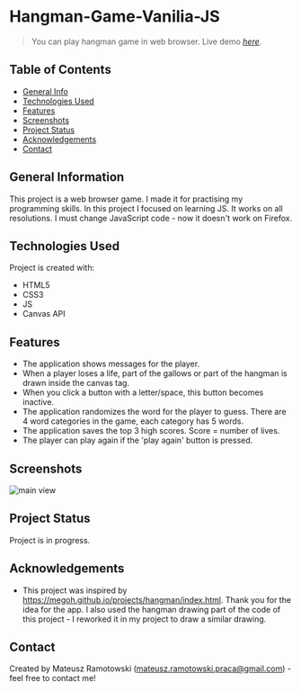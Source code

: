 # Hangman-Game-Vanilia-JS
> You can play hangman game in web browser.
> Live demo [_here_]([https://www.example.com](https://mateusz-ramotowski-poland.github.io/Hangman-Game-Vanilia-JS/)). 

## Table of Contents
* [General Info](#general-information)
* [Technologies Used](#technologies-used)
* [Features](#features)
* [Screenshots](#screenshots)
* [Project Status](#project-status)
* [Acknowledgements](#acknowledgements)
* [Contact](#contact)

## General Information
This project is a web browser game. I made it for practising my programming skills. In this project I focused on learning JS. It works on all resolutions. I must change JavaScript code - now it doesn't work on Firefox.

## Technologies Used
Project is created with:
* HTML5
* CSS3
* JS
* Canvas API

## Features
- The application shows messages for the player.
- When a player loses a life, part of the gallows or part of the hangman is drawn inside the canvas tag.
- When you click a button with a letter/space, this button becomes inactive.
- The application randomizes the word for the player to guess. There are 4 word categories in the game, each category has 5 words.
- The application saves the top 3 high scores. Score = number of lives. 
- The player can play again if the 'play again' button is pressed. 

## Screenshots
![main view](https://user-images.githubusercontent.com/83215700/159060155-cb9e5ab1-cc34-478c-9198-e8d7bac335e6.PNG)

## Project Status
Project is in progress.

## Acknowledgements
- This project was inspired by https://megoh.github.io/projects/hangman/index.html. Thank you for the idea for the app. I also used the hangman drawing part of the code of this project - I reworked it in my project to draw a similar drawing.

## Contact
Created by Mateusz Ramotowski (mateusz.ramotowski.praca@gmail.com) - feel free to contact me!
